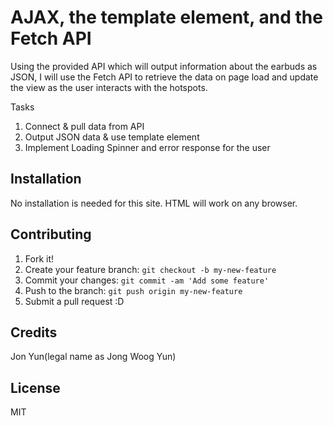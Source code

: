 # AJAX, the template element, and the Fetch API 
Using the provided API which will output information about the earbuds as JSON, I will use the Fetch API to retrieve the data on page load and update the view as the user interacts with the hotspots.

Tasks
1. Connect & pull data from API
2. Output JSON data & use template element
3. Implement Loading Spinner and error response for the user


## Installation

No installation is needed for this site. HTML will work on any browser.

## Contributing

1. Fork it!
2. Create your feature branch: `git checkout -b my-new-feature`
3. Commit your changes: `git commit -am 'Add some feature'`
4. Push to the branch: `git push origin my-new-feature`
5. Submit a pull request :D


## Credits

Jon Yun(legal name as Jong Woog Yun)


## License

MIT 
